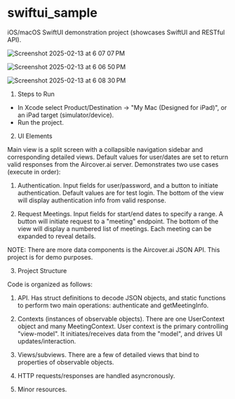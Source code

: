 # swiftui_sample
iOS/macOS SwiftUI demonstration project (showcases SwiftUI and RESTful API).

![Screenshot 2025-02-13 at 6 07 07 PM](https://github.com/user-attachments/assets/0e49f732-9422-415e-805e-7b4640b7b77e)

![Screenshot 2025-02-13 at 6 06 50 PM](https://github.com/user-attachments/assets/2a975d57-9444-4f32-bdf9-6c8e49998761)

![Screenshot 2025-02-13 at 6 08 30 PM](https://github.com/user-attachments/assets/1eb3a617-6a9b-4c19-bcd9-1fb59a5cc06f)



1. Steps to Run

- In Xcode select Product/Destination -> "My Mac (Designed for iPad)", or an iPad target (simulator/device).
- Run the project.



2. UI Elements

Main view is a split screen with a collapsible navigation sidebar and corresponding detailed views.
Default values for user/dates are set to return valid responses from the Aircover.ai server.
Demonstrates two use cases (execute in order):

  1. Authentication. Input fields for user/password, and a button to initiate authentication. Default values are for test login. The bottom of the view will display authentication info from valid response.

  2. Request Meetings. Input fields for start/end dates to specify a range. A button will initiate request to a "meeting" endpoint. The bottom of the view will display a numbered list of meetings. Each meeting can be expanded to reveal details.

NOTE: There are more data components is the Aircover.ai JSON API. This project is for demo purposes.



3. Project Structure

Code is organized as follows:

  1. API. Has struct definitions to decode JSON objects, and static functions to perform two main operations: authenticate and getMeetingInfo.

  2. Contexts (instances of observable objects). There are one UserContext object and many MeetingContext. User context is the primary controlling "view-model". It initiates/receives data from the "model", and drives UI updates/interaction.

  3. Views/subviews. There are a few of detailed views that bind to properties of observable objects.

  4. HTTP requests/responses are handled asyncronously.

  5. Minor resources.
